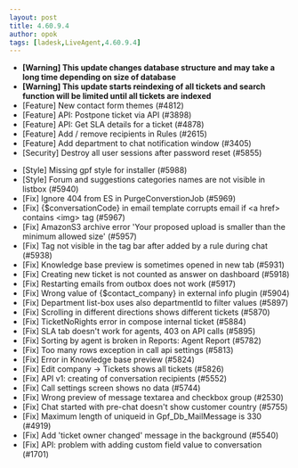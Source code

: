 ```yaml
---
layout: post
title: 4.60.9.4
author: opok
tags: [ladesk,LiveAgent,4.60.9.4]
---
```


- **[Warning] This update changes database structure and may take a long time depending on size of database**
- **[Warning] This update starts reindexing of all tickets and search function will be limited until all tickets are indexed**
- [Feature] New contact form themes (#4812)
- [Feature] API: Postpone ticket via API (#3898)
- [Feature] API: Get SLA details for a ticket (#4878)
- [Feature] Add / remove recipients in Rules (#2615)
- [Feature] Add department to chat notification window (#3405)
- [Security] Destroy all user sessions after password reset (#5855)

<!--more--> 

- [Style] Missing gpf style for installer (#5988)
- [Style] Forum and suggestions categories names are not visible in listbox (#5940)
- [Fix] Ignore 404 from ES in PurgeConverstionJob (#5969)
- [Fix] {$conversationCode} in email template corrupts email if &lt;a href&gt; contains &lt;img&gt; tag (#5967)
- [Fix] AmazonS3 archive error 'Your proposed upload is smaller than the minimum allowed size' (#5957)
- [Fix] Tag not visible in the tag bar after added by a rule during chat (#5938)
- [Fix] Knowledge base preview is sometimes opened in new tab (#5931)
- [Fix] Creating new ticket is not counted as answer on dashboard (#5918)
- [Fix] Restarting emails from outbox does not work (#5917)
- [Fix] Wrong value of {$contact_company} in external info plugin (#5904)
- [Fix] Department list-box uses also departmentId to filter values (#5897)
- [Fix] Scrolling in different directions shows different tickets (#5870)
- [Fix] TicketNoRights error in compose internal ticket (#5884)
- [Fix] SLA tab doesn't work for agents, 403 on API calls (#5895)
- [Fix] Sorting by agent is broken in Reports: Agent Report (#5782)
- [Fix] Too many rows exception in call api settings (#5813)
- [Fix] Error in Knowledge base preview (#5824)
- [Fix] Edit company -> Tickets shows all tickets (#5826)
- [Fix] API v1: creating of conversation recipients (#5552)
- [Fix] Call settings screen shows no data (#5744)
- [Fix] Wrong preview of message textarea and checkbox group (#2530)
- [Fix] Chat started with pre-chat doesn't show customer country (#5755)
- [Fix] Maximum length of uniqueid in Gpf_Db_MailMessage is 330 (#4919)
- [Fix] Add 'ticket owner changed' message in the background (#5540)
- [Fix] API: problem with adding custom field value to conversation (#1701)
